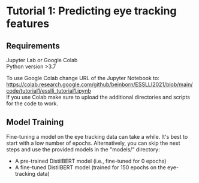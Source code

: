 # Tutorial 1: Predicting eye tracking features

## Requirements
Jupyter Lab or Google Colab  
Python version >3.7

To use Google Colab change URL of the Jupyter Notebook to:  
https://colab.research.google.com/github/beinborn/ESSLLI2021/blob/main/code/tutorial1/esslli_tutorial1.ipynb  
If you use Colab make sure to upload the additional directories and scripts for the code to work.

## Model Training
Fine-tuning a model on the eye tracking data can take a while. It's best to start with a low number of epochs. Alternatively, you can skip the next steps and use the provided models in the "models/" directory:  

- A pre-trained DistilBERT model (i.e., fine-tuned for 0 epochs)
- A fine-tuned DistilBERT model (trained for 150 epochs on the eye-tracking data)
